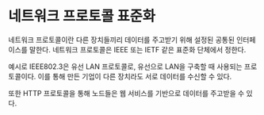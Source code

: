 # 네트워크 프로토콜 표준화

네트워크 프로토콜이란 다른 장치들끼리 데이터를 주고받기 위해 설정된 공통된 인터페이스를 말한다. 네트워크 프로토콜은 IEEE 또는 IETF 같은 표준화 단체에서 정한다.

예시로 IEEE802.3은 유선 LAN 프로토콜로, 유선으로 LAN을 구축할 때 사용되는 프로토콜이다. 이를 통해 만든 기업이 다른 장치라도 서로 데이터를 수신할 수 있다.

또한 HTTP 프로토콜을 통해 노드들은 웹 서비스를 기반으로 데이터를 주고받을 수 있다.